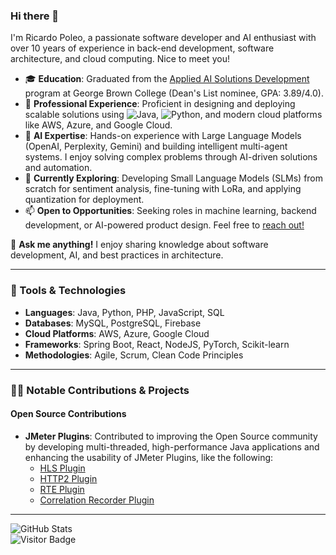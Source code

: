 ### Hi there 👋
I'm Ricardo Poleo, a passionate software developer and AI enthusiast with over 10 years of experience in back-end development, software architecture, and cloud computing. Nice to meet you!

- 🎓 **Education**: Graduated from the [Applied AI Solutions Development](https://www.georgebrown.ca/programs/applied-ai-solutions-development-program-postgraduate-t431) program at George Brown College (Dean's List nominee, GPA: 3.89/4.0).  
- 💼 **Professional Experience**: Proficient in designing and deploying scalable solutions using ![Java](https://img.shields.io/badge/-Java-000?&logo=Java&logoColor=007396), ![Python](https://img.shields.io/badge/-Python-000?&logo=Python&logoColor=007396), and modern cloud platforms like AWS, Azure, and Google Cloud.  
- 🤖 **AI Expertise**: Hands-on experience with Large Language Models (OpenAI, Perplexity, Gemini) and building intelligent multi-agent systems. I enjoy solving complex problems through AI-driven solutions and automation.  
- 🌱 **Currently Exploring**: Developing Small Language Models (SLMs) from scratch for sentiment analysis, fine-tuning with LoRa, and applying quantization for deployment.  
- 📫 **Open to Opportunities**: Seeking roles in machine learning, backend development, or AI-powered product design. Feel free to [reach out!](mailto:ricardopoleo@gmail.com)  

💬 **Ask me anything!** I enjoy sharing knowledge about software development, AI, and best practices in architecture.

---

### 🔧 Tools & Technologies
- **Languages**: Java, Python, PHP, JavaScript, SQL  
- **Databases**: MySQL, PostgreSQL, Firebase  
- **Cloud Platforms**: AWS, Azure, Google Cloud  
- **Frameworks**: Spring Boot, React, NodeJS, PyTorch, Scikit-learn  
- **Methodologies**: Agile, Scrum, Clean Code Principles  

---

### 👨‍💻 Notable Contributions & Projects
#### Open Source Contributions
- **JMeter Plugins**:
Contributed to improving the Open Source community by developing multi-threaded, high-performance Java applications and enhancing the usability of JMeter Plugins, like the following:
  - [HLS Plugin](https://github.com/Blazemeter/HLSPlugin)  
  - [HTTP2 Plugin](https://github.com/Blazemeter/jmeter-http2-plugin)  
  - [RTE Plugin](https://github.com/Blazemeter/RTEPlugin)  
  - [Correlation Recorder Plugin](https://github.com/Blazemeter/CorrelationRecorder)  


---

![GitHub Stats](https://github-readme-stats.vercel.app/api?username=RicardoPoleo&show_icons=true&hide_border=true&&count_private=true&include_all_commits=true)  
![Visitor Badge](https://visitor-badge.glitch.me/badge?page_id=ricardopoleo.visitor-badge)  
